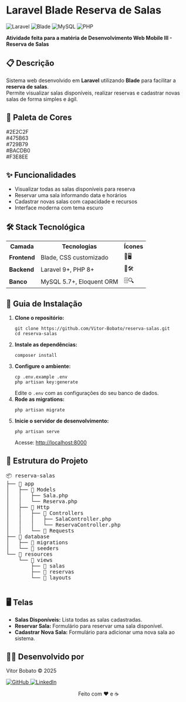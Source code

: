 <!DOCTYPE html>
<html lang="pt-br">
<head>
  <meta charset="UTF-8">
</head>
<body>
  <h1>
    <span class="badge">Laravel</span>
    <span class="badge">Blade</span>
    Reserva de Salas
  </h1>
  <p>
    <span class="techbadges">
      <img src="https://img.shields.io/badge/Laravel-9.x-FF2D20?style=for-the-badge&logo=laravel" alt="Laravel">
      <img src="https://img.shields.io/badge/Blade-Template-475B63?style=for-the-badge&logo=laravel" alt="Blade">
      <img src="https://img.shields.io/badge/MySQL-5.7+-4479A1?style=for-the-badge&logo=mysql" alt="MySQL">
      <img src="https://img.shields.io/badge/PHP-8.0+-777BB4?style=for-the-badge&logo=php" alt="PHP">
    </span>
  </p>
  <p>
    <strong>Atividade feita para a matéria de Desenvolvimento Web Mobile III - Reserva de Salas</strong>
  </p>

  <h2>📋 Descrição</h2>
  <p>
    Sistema web desenvolvido em <strong>Laravel</strong> utilizando <strong>Blade</strong> para facilitar a <strong>reserva de salas</strong>.<br>
    Permite visualizar salas disponíveis, realizar reservas e cadastrar novas salas de forma simples e ágil.
  </p>

  <h2>🎨 Paleta de Cores</h2>
  <div class="palette">
    <div class="color-box"><span class="color-sample" style="background:#2E2C2F"></span> #2E2C2F</div>
    <div class="color-box"><span class="color-sample" style="background:#475B63"></span> #475B63</div>
    <div class="color-box"><span class="color-sample" style="background:#729B79"></span> #729B79</div>
    <div class="color-box"><span class="color-sample" style="background:#BACDB0"></span> #BACDB0</div>
    <div class="color-box"><span class="color-sample" style="background:#F3E8EE"></span> #F3E8EE</div>
  </div>

  <h2>✨ Funcionalidades</h2>
  <ul>
    <li>Visualizar todas as salas disponíveis para reserva</li>
    <li>Reservar uma sala informando data e horários</li>
    <li>Cadastrar novas salas com capacidade e recursos</li>
    <li>Interface moderna com tema escuro</li>
  </ul>

  <h2>🛠️ Stack Tecnológica</h2>
  <table>
    <tr>
      <th>Camada</th>
      <th>Tecnologias</th>
      <th>Ícones</th>
    </tr>
    <tr>
      <td><strong>Frontend</strong></td>
      <td>Blade, CSS customizado</td>
      <td>🎨🖥️</td>
    </tr>
    <tr>
      <td><strong>Backend</strong></td>
      <td>Laravel 9+, PHP 8+</td>
      <td>🐘🛠️</td>
    </tr>
    <tr>
      <td><strong>Banco</strong></td>
      <td>MySQL 5.7+, Eloquent ORM</td>
      <td>🗄️🔍</td>
    </tr>
  </table>

  <h2>🚀 Guia de Instalação</h2>
  <ol>
    <li><strong>Clone o repositório:</strong>
      <pre><code>git clone https://github.com/Vitor-Bobato/reserva-salas.git
cd reserva-salas</code></pre>
    </li>
    <li><strong>Instale as dependências:</strong>
      <pre><code>composer install</code></pre>
    </li>
    <li><strong>Configure o ambiente:</strong>
      <pre><code>cp .env.example .env
php artisan key:generate</code></pre>
      Edite o <code>.env</code> com as configurações do seu banco de dados.
    </li>
    <li><strong>Rode as migrations:</strong>
      <pre><code>php artisan migrate</code></pre>
    </li>
    <li><strong>Inicie o servidor de desenvolvimento:</strong>
      <pre><code>php artisan serve</code></pre>
      Acesse: <a href="http://localhost:8000" target="_blank">http://localhost:8000</a>
    </li>
  </ol>

  <h2>📂 Estrutura do Projeto</h2>
  <pre>
📦 reserva-salas
├── 📂 app
│   ├── 📂 Models
│   │   ├── Sala.php
│   │   └── Reserva.php
│   ├── 📂 Http
│   │   ├── 📂 Controllers
│   │   │   ├── SalaController.php
│   │   │   └── ReservaController.php
│   │   └── 📂 Requests
├── 📂 database
│   ├── 📂 migrations
│   └── 📂 seeders
└── 📂 resources
    └── 📂 views
        ├── 📂 salas
        ├── 📂 reservas
        └── 📂 layouts
  </pre>

  <h2>🖥️ Telas</h2>
  <ul>
    <li><b>Salas Disponíveis:</b> Lista todas as salas cadastradas.</li>
    <li><b>Reservar Sala:</b> Formulário para reservar uma sala disponível.</li>
    <li><b>Cadastrar Nova Sala:</b> Formulário para adicionar uma nova sala ao sistema.</li>
  </ul>

  <h2>👨‍💻 Desenvolvido por</h2>
  <p>
    Vitor Bobato © 2025
  </p>
  <p class="authorlinks">
    <a href="https://github.com/Vitor-Bobato">
      <img src="https://img.shields.io/badge/GitHub-100000?style=for-the-badge&logo=github" alt="GitHub">
    </a>
    <a href="https://www.linkedin.com/in/vitor-bobato/">
      <img src="https://img.shields.io/badge/LinkedIn-0077B5?style=for-the-badge&logo=linkedin" alt="LinkedIn">
    </a>
  </p>
  <div align="center">
    <p>Feito com ❤️ e ☕</p>
  </div>
</body>
</html>
